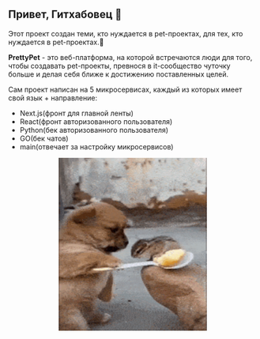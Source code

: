 ## Привет, Гитхабовец 👋

Этот проект создан теми, кто нуждается в pet-проектах, для тех, кто нуждается в pet-проектах.🤍

**PrettyPet** - это веб-платформа, на которой встречаются люди для того, чтобы создавать pet-проекты, превнося в it-сообщество чуточку больше и делая себя ближе к достижению поставленных целей. 

Сам проект написан на 5 микросервисах, каждый из которых имеет свой язык + направление:
- Next.js(фронт для главной ленты)
- React(фронт авторизованного пользователя)
- Python(бек авторизованного пользователя)
- GO(бек чатов)
- main(отвечает за настройку микросервисов)

<p align="center">
  <img width="300" height="350" src="./причина-тряски.gif">
</p>
<!--

**Here are some ideas to get you started:**

🙋‍♀️ A short introduction - what is your organization all about?
🌈 Contribution guidelines - how can the community get involved?
👩‍💻 Useful resources - where can the community find your docs? Is there anything else the community should know?
🍿 Fun facts - what does your team eat for breakfast?
🧙 Remember, you can do mighty things with the power of [Markdown](https://docs.github.com/github/writing-on-github/getting-started-with-writing-and-formatting-on-github/basic-writing-and-formatting-syntax)
-->
